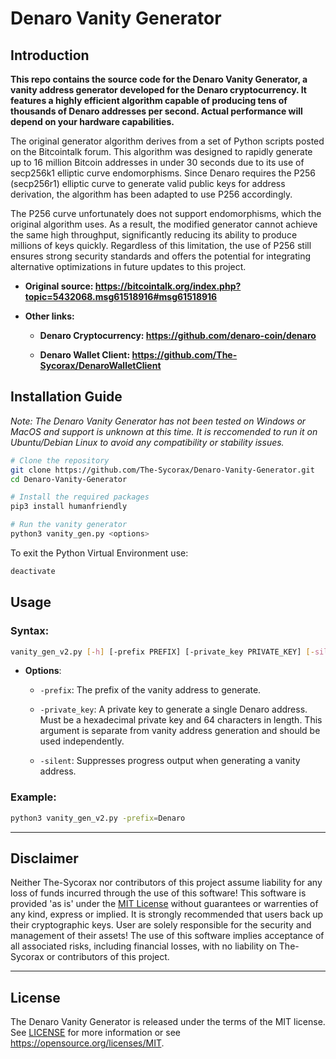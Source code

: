 # Denaro Vanity Generator

## Introduction
**This repo contains the source code for the Denaro Vanity Generator, a vanity address generator developed for the Denaro cryptocurrency. It features a highly efficient algorithm capable of producing tens of thousands of Denaro addresses per second. Actual performance will depend on your hardware capabilities.**

The original generator algorithm derives from a set of Python scripts posted on the Bitcointalk forum. This algorithm was designed to rapidly generate up to 16 million Bitcoin addresses in under 30 seconds due to its use of secp256k1 elliptic curve endomorphisms. Since Denaro requires the P256 (secp256r1) elliptic curve to generate valid public keys for address derivation, the algorithm has been adapted to use P256 accordingly.

The P256 curve unfortunately does not support endomorphisms, which the original algorithm uses. As a result, the modified generator cannot achieve the same high throughput, significantly reducing its ability to produce millions of keys quickly. Regardless of this limitation, the use of P256 still ensures strong security standards and offers the potential for integrating alternative optimizations in future updates to this project.

* **Original source: https://bitcointalk.org/index.php?topic=5432068.msg61518916#msg61518916** 

* **Other links:**

    - **Denaro Cryptocurrency: https://github.com/denaro-coin/denaro**
    
    - **Denaro Wallet Client: https://github.com/The-Sycorax/DenaroWalletClient**



## Installation Guide
*Note: The Denaro Vanity Generator has not been tested on Windows or MacOS and support is unknown at this time. It is reccomended to run it on Ubuntu/Debian Linux to avoid any compatibility or stability issues.*

```bash
# Clone the repository
git clone https://github.com/The-Sycorax/Denaro-Vanity-Generator.git
cd Denaro-Vanity-Generator

# Install the required packages
pip3 install humanfriendly

# Run the vanity generator
python3 vanity_gen.py <options>
```

To exit the Python Virtual Environment use:
```bash
deactivate
```

## Usage
### Syntax:
```bash
vanity_gen_v2.py [-h] [-prefix PREFIX] [-private_key PRIVATE_KEY] [-silent]
```
    
- **Options**:        
    * `-prefix`: The prefix of the vanity address to generate.
    * `-private_key`: A private key to generate a single Denaro address. Must be a hexadecimal private key and 64 characters in length. This argument is separate from vanity address generation and should be used independently. 
    
    * `-silent`: Suppresses progress output when generating a vanity address.

### **Example**:
```bash
python3 vanity_gen_v2.py -prefix=Denaro
```

------------

## Disclaimer

Neither The-Sycorax nor contributors of this project assume liability for any loss of funds incurred through the use of this software! This software is provided 'as is' under the [MIT License](LICENSE) without guarantees or warrenties of any kind, express or implied. It is strongly recommended that users back up their cryptographic keys. User are solely responsible for the security and management of their assets! The use of this software implies acceptance of all associated risks, including financial losses, with no liability on The-Sycorax or contributors of this project.

------------

## License
The Denaro Vanity Generator is released under the terms of the MIT license. See [LICENSE](LICENSE) for more
information or see https://opensource.org/licenses/MIT.
